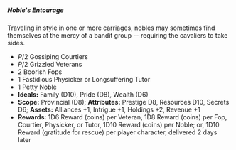 ##### Noble's Entourage

Traveling in style in one or more carriages, nobles may sometimes find
themselves at the mercy of a bandit group -- requiring the cavaliers to
take sides.

  - *P*/2 Gossiping Courtiers
  - *P*/2 Grizzled Veterans
  - 2 Boorish Fops
  - 1 Fastidious Physicker or Longsuffering Tutor
  - 1 Petty Noble
  - **Ideals:** Family (D10), Pride (D8), Wealth (D6)
  - **Scope:** Provincial (D8); **Attributes:** Prestige D8, Resources
    D10, Secrets D6; **Assets:** Alliances +1, Intrigue +1, Holdings +2,
    Revenue +1
  - **Rewards:** 1D6 Reward (coins) per Veteran, 1D8 Reward (coins) per
    Fop, Courtier, Physicker, or Tutor, 1D10 Reward (coins) per Noble;
    or, 1D10 Reward (gratitude for rescue) per player character,
    delivered 2 days later

